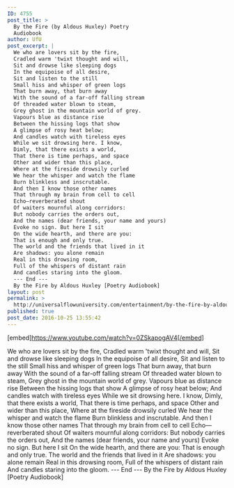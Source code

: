 ```yaml
---
ID: 4755
post_title: >
  By the Fire (by Aldous Huxley) Poetry
  Audiobook
author: UfU
post_excerpt: |
  We who are lovers sit by the fire,
  Cradled warm 'twixt thought and will,
  Sit and drowse like sleeping dogs
  In the equipoise of all desire,
  Sit and listen to the still
  Small hiss and whisper of green logs
  That burn away, that burn away
  With the sound of a far-off falling stream
  Of threaded water blown to steam,
  Grey ghost in the mountain world of grey.
  Vapours blue as distance rise
  Between the hissing logs that show
  A glimpse of rosy heat below;
  And candles watch with tireless eyes
  While we sit drowsing here. I know,
  Dimly, that there exists a world,
  That there is time perhaps, and space
  Other and wider than this place,
  Where at the fireside drowsily curled
  We hear the whisper and watch the flame
  Burn blinkless and inscrutable.
  And then I know those other names
  That through my brain from cell to cell
  Echo—reverberated shout
  Of waiters mournful along corridors:
  But nobody carries the orders out,
  And the names (dear friends, your name and yours)
  Evoke no sign. But here I sit
  On the wide hearth, and there are you:
  That is enough and only true.
  The world and the friends that lived in it
  Are shadows: you alone remain
  Real in this drowsing room,
  Full of the whispers of distant rain
  And candles staring into the gloom.
  --- End ---
  By the Fire by Aldous Huxley [Poetry Audiobook]
layout: post
permalink: >
  http://universalflowuniversity.com/entertainment/by-the-fire-by-aldous-huxley-poetry-audiobook/
published: true
post_date: 2016-10-25 13:55:42
---
```

[embed]https://www.youtube.com/watch?v=0ZSkapogAV4[/embed]<br>
<p>We who are lovers sit by the fire,
Cradled warm 'twixt thought and will,
Sit and drowse like sleeping dogs
In the equipoise of all desire,
Sit and listen to the still
Small hiss and whisper of green logs
That burn away, that burn away
With the sound of a far-off falling stream
Of threaded water blown to steam,
Grey ghost in the mountain world of grey.
Vapours blue as distance rise 
Between the hissing logs that show
A glimpse of rosy heat below;
And candles watch with tireless eyes
While we sit drowsing here. I know,
Dimly, that there exists a world,
That there is time perhaps, and space
Other and wider than this place,
Where at the fireside drowsily curled
We hear the whisper and watch the flame
Burn blinkless and inscrutable.
And then I know those other names
That through my brain from cell to cell
Echo—reverberated shout
Of waiters mournful along corridors:
But nobody carries the orders out,
And the names (dear friends, your name and yours)
Evoke no sign. But here I sit
On the wide hearth, and there are you:
That is enough and only true.
The world and the friends that lived in it
Are shadows: you alone remain
Real in this drowsing room,
Full of the whispers of distant rain
And candles staring into the gloom.
--- End ---
By the Fire by Aldous Huxley [Poetry Audiobook]</p>